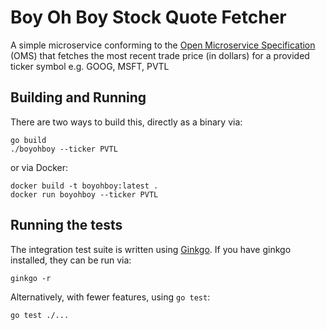 # Boy Oh Boy Stock Quote Fetcher

A simple microservice conforming to the [Open Microservice Specification](https://microservice.guide/) (OMS) that fetches the most recent trade price (in dollars) for a provided ticker symbol e.g. GOOG, MSFT, PVTL

## Building and Running

There are two ways to build this, directly as a binary via:

```
go build
./boyohboy --ticker PVTL
```

or via Docker:

```
docker build -t boyohboy:latest .
docker run boyohboy --ticker PVTL
```

## Running the tests

The integration test suite is written using [Ginkgo](https://onsi.github.io/ginkgo/). If you have ginkgo installed, they can be run via:

```
ginkgo -r
```

Alternatively, with fewer features, using `go test`:

```
go test ./...
```
